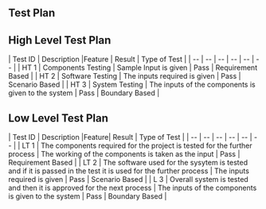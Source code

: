 ﻿## Test Plan

## High Level Test Plan

| Test ID | Description |Feature | Result | Type of Test |
| -- | -- | -- | -- | -- | -- |
| HT 1 | Components Testing | Sample Input is given  | Pass | Requirement Based |
| HT 2 | Software Testing | The inputs required is given | Pass | Scenario Based |
| HT 3 | System Testing | The inputs of the components is given to the system | Pass | Boundary Based |


## Low Level Test Plan 

| Test ID | Description |Feature| Result | Type of Test |
| -- | -- | -- | -- | -- | -- |
| LT 1 | The components required for the project is tested for the further process | The working of the components is taken as the input | Pass | Requirement Based |
| LT 2 | The software used for the sysytem is tested and if it is passed in the test it is used for the further process | The inputs required is given | Pass | Scenario Based |
| L 3 | Overall system is tested and then it is approved for the next process | The inputs of the components is given to the system | Pass | Boundary Based |


